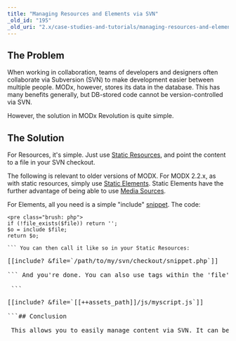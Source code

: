 ```yaml
---
title: "Managing Resources and Elements via SVN"
_old_id: "195"
_old_uri: "2.x/case-studies-and-tutorials/managing-resources-and-elements-via-svn"
---
```


## The Problem

 When working in collaboration, teams of developers and designers often collaborate via Subversion (SVN) to make development easier between multiple people. MODx, however, stores its data in the database. This has many benefits generally, but DB-stored code cannot be version-controlled via SVN.

 However, the solution in MODx Revolution is quite simple.

## The Solution

 For Resources, it's simple. Just use [Static Resources](making-sites-with-modx/structuring-your-site/resources/static-resource "Static Resource"), and point the content to a file in your SVN checkout.

 The following is relevant to older versions of MODX. For MODX 2.2.x, as with static resources, simply use [Static Elements](administering-your-site/upgrading-modx/upgrading-to-2.2.x#Upgradingto2.2.x-StaticElements). Static Elements have the further advantage of being able to use [Media Sources](administering-your-site/upgrading-modx/upgrading-to-2.2.x#Upgradingto2.2.x-MediaSources). 

 For Elements, all you need is a simple "include" [snippet](developing-in-modx/basic-development/snippets "Snippets"). The code:

 ```
<pre class="brush: php">
if (!file_exists($file)) return '';
$o = include $file;
return $o;

``` You can then call it like so in your Static Resources:

 ```
<pre class="brush: php">
[[include? &file=`/path/to/my/svn/checkout/snippet.php`]]

``` And you're done. You can also use tags within the 'file' parameter, such as this:

 ```
<pre class="brush: php">
[[include? &file=`[[++assets_path]]/js/myscript.js`]]

```## Conclusion

 This allows you to easily manage content via SVN. It can be achieved with [Templates](making-sites-with-modx/structuring-your-site/templates "Templates") and [TVs](making-sites-with-modx/customizing-content/template-variables "Template Variables") as well; just plop the include snippet wherever you need filesystem-based files.